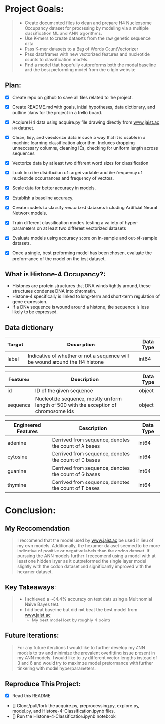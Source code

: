 # Project Goals:
>    - Create documented files to clean and prepare H4 Nucleosome Occupancy dataset for processing by modeling via a multiple classification ML and ANN algorithms.
>   - Use K-mers to create datasets from the raw genetic sequence data
>   - Pass K-mer datasets to a Bag of Words CountVectorizer
>   - Pass dataframes with new vectorized features and nucleotide counts to classification models.
>   - Find a model that hopefully outpreforms both the modal baseline and the best preforming model from the origin website

## Plan:
- [x] Create repo on github to save all files related to the project.
- [x] Create README.md with goals, initial hypotheses, data dictionary, and outline plans for the project in a trello board.
- [x] Acqiure H4 data using acquire.py file drawing directly from www.jaist.ac `H4` dataset.
- [x] Clean, tidy, and veectorize data in such a way that it is usable in a machine learning classification algorithm. Includes dropping unneccesary columns, cleaning IDs, checking for uniform length across sequences
- [x] Vectorize data by at least two different word sizes for classification
- [x] Look into the distribution of target variable and the frequency of nucleotide occurrances and frequency of vectors.
- [x] Scale data for better accuracy in models.
- [x] Establish a baseline accuracy.
- [x] Create models to classify vectorized datasets including Artificial Neural Network models.
- [x] Train different classification models testing a variety of hyper-parameters on at least two different vectorized datasets
- [x] Evaluate models using accuracy score on in-sample and out-of-sample datasets.
- [x] Once a single, best preforming model has been chosen, evaluate the preformance of the model on the test dataset.


## What is Histone-4 Occupancy?:
- Histones are protein structures that DNA winds tightly around, these structures condense DNA into chromatin.
- Histone-4 specifically is linked to long-term and short-term regulation of gene expression.
- If a DNA sequence is wound around a histone, the sequence is less likely to be expressed.


## Data dictionary
Target  | Description   | Data Type
--|--|--
label    | Indicative of whether or not a sequence will be wound around the H4 histone | int64

Features   | Description |    Data Type
--|--|--
id  | ID of the given sequence | object
sequence  | Nucleotide sequence, mostly uniform length of 500 with the exception of chromosome ids | object

Engineered Features  | Description   | Data Type
--|--|--
adenine |    Derrived from sequence, denotes the count of A bases    | int64
cytosine |    Derrived from sequence, denotes the count of C bases    | int64
guanine |    Derrived from sequence, denotes the count of G bases    | int64
thymine |    Derrived from sequence, denotes the count of T bases    | int64


# Conclusion:
## My Reccomendation
> I reccomend that the model used by www.jaist.ac be used in lieu of my own models. Additionally, the hexamer dataset seemed to be more indicative of positive or negative labels than the codon dataset. If pursuing the ANN models further I reccomend using a model with at least one hidden layer as it outpreformed the single layer model slightly with the codon dataset and significantly improved with the hexamer dataset.

## Key Takeaways:
> - I achieved a ~84.4% accuracy on test data using a Multinomial Naive Bayes test.
> - I did beat baseline but did not beat the best model from www.jaist.ac
>     - My best model lost by roughly 4 points

## Future Iterations:
> For any future iterations I would like to further develop my ANN models to try and minimize the prevalent overfitting issue present in my ANN models. I would like to try different vector lengths instead of 3 and 6 and would try to maximize model preformance with further tinkering with model hyperparameters. 


## Reproduce This Project:
- [x] Read this README
- [] Clone/pull/fork the acquire.py, preprocessing.py, explore.py, model.py, and Histone-4-Classification.ipynb files.
- [] Run the Histone-4-Classification.ipynb notebook
